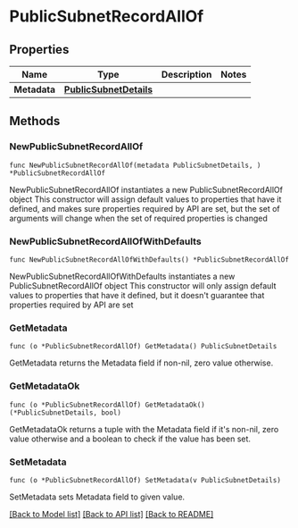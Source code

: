 # PublicSubnetRecordAllOf

## Properties

Name | Type | Description | Notes
------------ | ------------- | ------------- | -------------
**Metadata** | [**PublicSubnetDetails**](PublicSubnetDetails.md) |  | 

## Methods

### NewPublicSubnetRecordAllOf

`func NewPublicSubnetRecordAllOf(metadata PublicSubnetDetails, ) *PublicSubnetRecordAllOf`

NewPublicSubnetRecordAllOf instantiates a new PublicSubnetRecordAllOf object
This constructor will assign default values to properties that have it defined,
and makes sure properties required by API are set, but the set of arguments
will change when the set of required properties is changed

### NewPublicSubnetRecordAllOfWithDefaults

`func NewPublicSubnetRecordAllOfWithDefaults() *PublicSubnetRecordAllOf`

NewPublicSubnetRecordAllOfWithDefaults instantiates a new PublicSubnetRecordAllOf object
This constructor will only assign default values to properties that have it defined,
but it doesn't guarantee that properties required by API are set

### GetMetadata

`func (o *PublicSubnetRecordAllOf) GetMetadata() PublicSubnetDetails`

GetMetadata returns the Metadata field if non-nil, zero value otherwise.

### GetMetadataOk

`func (o *PublicSubnetRecordAllOf) GetMetadataOk() (*PublicSubnetDetails, bool)`

GetMetadataOk returns a tuple with the Metadata field if it's non-nil, zero value otherwise
and a boolean to check if the value has been set.

### SetMetadata

`func (o *PublicSubnetRecordAllOf) SetMetadata(v PublicSubnetDetails)`

SetMetadata sets Metadata field to given value.



[[Back to Model list]](../README.md#documentation-for-models) [[Back to API list]](../README.md#documentation-for-api-endpoints) [[Back to README]](../README.md)


